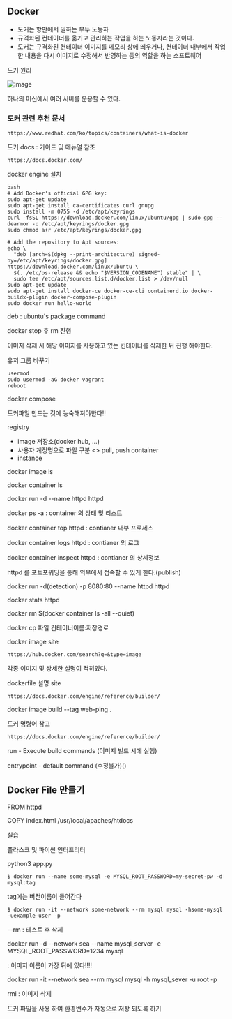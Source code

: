 ## Docker
- 도커는 항만에서 일하는 부두 노동자 
- 규격화된 컨테이너를 옮기고 관리하는 작업을 하는 노동자라는 것이다. 
- 도커는 규격화된 컨테이너 이미지를 메모리 상에 띄우거나, 컨테이너 내부에서 작업한 내용을 다시 이미지로 수정해서 반영하는 등의 역할을 하는 소프트웨어

도커 원리

![image](https://github.com/ParkSang-Won/NetworkNote/assets/153996996/3cc5c7ae-1052-4761-adc8-a619f4a162fc)

하나의 머신에서 여러 서버를 운용할 수 있다.
### 도커 관련 추천 문서

```
https://www.redhat.com/ko/topics/containers/what-is-docker
```

도커 docs  : 가이드 및 메뉴얼 참조
```
https://docs.docker.com/
```

docker engine 설치

```
bash
# Add Docker's official GPG key:
sudo apt-get update
sudo apt-get install ca-certificates curl gnupg
sudo install -m 0755 -d /etc/apt/keyrings
curl -fsSL https://download.docker.com/linux/ubuntu/gpg | sudo gpg --dearmor -o /etc/apt/keyrings/docker.gpg
sudo chmod a+r /etc/apt/keyrings/docker.gpg

# Add the repository to Apt sources:
echo \
  "deb [arch=$(dpkg --print-architecture) signed-by=/etc/apt/keyrings/docker.gpg] https://download.docker.com/linux/ubuntu \
  $(. /etc/os-release && echo "$VERSION_CODENAME") stable" | \
  sudo tee /etc/apt/sources.list.d/docker.list > /dev/null
sudo apt-get update
sudo apt-get install docker-ce docker-ce-cli containerd.io docker-buildx-plugin docker-compose-plugin
sudo docker run hello-world
```

deb : ubuntu's package command

docker stop 후 rm 진행

이미지 삭제 시 해당 이미지를 사용하고 있는 컨테이너를 삭제한 뒤 진행 해야한다.

유저 그룹 바꾸기
```
usermod
sudo usermod -aG docker vagrant
reboot
```

docker compose

도커파일 만드는 것에 능숙해져야한다!!

registry 
- image 저장소(docker hub, ...)
- 사용자 계정명으로 파일 구분
<> pull, push
container
- instance

docker image ls

docker container ls

docker run -d --name httpd httpd

docker ps -a : container 의 상태 및 리스트

docker container top httpd : contianer 내부 프로세스

docker container logs httpd : contianer 의 로그

docker container inspect httpd : contianer 의 상세정보

httpd 를 포트포워딩을 통해 외부에서 접속할 수 있게 한다.(publish)

docker run -d(detection) -p 8080:80 --name httpd httpd

docker stats httpd

docker rm $(docker container ls -all --quiet)

docker cp 파일 컨테이너이름:저장경로

docker image site
```
https://hub.docker.com/search?q=&type=image
```
각종 이미지 및 상세한 설명이 적혀있다.

dockerfile 설명 site
```
https://docs.docker.com/engine/reference/builder/
```

docker image build --tag web-ping .

도커 명령어 참고
```
https://docs.docker.com/engine/reference/builder/
```
run - Execute build commands (이미지 빌드 시에 실행)

entrypoint - default command (수정불가)()
## Docker File 만들기

FROM httpd

COPY index.html /usr/local/apaches/htdocs

실습

플라스크 및 파이썬 인터프리터

python3 app.py

```console
$ docker run --name some-mysql -e MYSQL_ROOT_PASSWORD=my-secret-pw -d mysql:tag
```
tag에는 버전이름이 들어간다

```console
$ docker run -it --network some-network --rm mysql mysql -hsome-mysql -uexample-user -p
```
--rm : 테스트 후 삭제

docker run -d --network sea --name mysql_server -e MYSQL_ROOT_PASSWORD=1234 mysql

: 이미지 이름이 가장 뒤에 있다!!!!

docker run -it --network sea --rm mysql mysql -h mysql_sever -u root -p

rmi : 이미지 삭제

도커 파일을 사용 하여 환경변수가 자동으로 저장 되도록 하기
